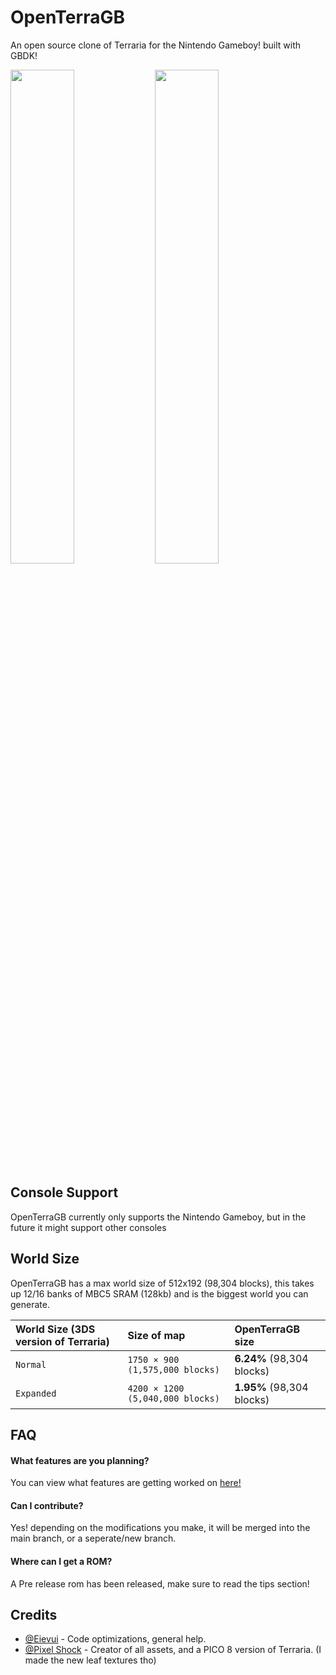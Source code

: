 
# OpenTerraGB

An open source clone of Terraria for the Nintendo Gameboy! built with GBDK!

<img src="https://user-images.githubusercontent.com/56765269/182481748-6df4429b-1045-4d03-bb33-c2d8e411bade.png" width="45%"></img> <img src="https://user-images.githubusercontent.com/56765269/180260422-41a0aff5-5e36-4386-aab2-77f024c29c47.png" width="45%"></img> 


## Console Support

OpenTerraGB currently only supports the Nintendo Gameboy, but in the future it might support other consoles


## World Size

OpenTerraGB has a max world size of 512x192 (98,304 blocks), this takes up 12/16 banks of MBC5 SRAM (128kb) and is the biggest world you can generate. 

| World Size (3DS version of Terraria) | Size of map | OpenTerraGB size |
| :----------------------------------- | :---------- | :---------------------- |
| `Normal`                             | `1750 × 900 (1,575,000 blocks)` | **6.24%** (98,304 blocks)  |
| `Expanded`                           | `4200 × 1200 (5,040,000 blocks)` | **1.95%** (98,304 blocks)  |

		
		
## FAQ

#### What features are you planning?

You can view what features are getting worked on [here!](https://trello.com/b/CcQzzyzf/openterragb)

#### Can I contribute?

Yes! depending on the modifications you make, it will be merged into the main branch, or a seperate/new branch.

#### Where can I get a ROM?

A Pre release rom has been released, make sure to read the tips section!

## Credits

- [@Eievui](https://github.com/eievui5) - Code optimizations, general help.
- [@Pixel Shock](https://pixelshock.itch.io) - Creator of all assets, and a PICO 8 version of Terraria. (I made the new leaf textures tho)

